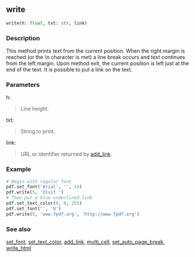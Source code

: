 ## write ##

```python
write(h: float, txt: str, link)
```

### Description ###

This method prints text from the current position. When the right margin is reached (or the \n character is met) a line break occurs and text continues from the left margin. Upon method exit, the current position is left just at the end of the text.
It is possible to put a link on the text.

### Parameters ###

h:
> Line height.

txt:
> String to print.

link:
> URL or identifier returned by [add_link](AddLink.md).

### Example ###
```python
# Begin with regular font
pdf.set_font('Arial', '', 14)
pdf.write(5, 'Visit ')
# Then put a blue underlined link
pdf.set_text_color(0, 0, 255)
pdf.set_font('', 'U')
pdf.write(5, 'www.fpdf.org', 'http://www.fpdf.org')
```

### See also ###

[set_font](SetFont.md), [set_text_color](SetTextColor.md), [add_link](AddLink.md), [multi_cell](MultiCell.md), [set_auto_page_break](SetAutoPageBreak.md), [write_html](WriteHTML.md)
